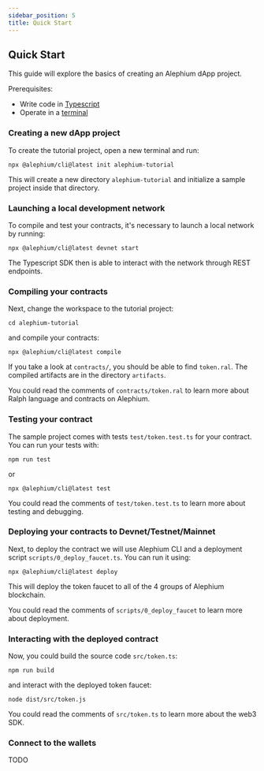 ```yaml
---
sidebar_position: 5
title: Quick Start
---
```


## Quick Start

This guide will explore the basics of creating an Alephium dApp project.

Prerequisites:

- Write code in [Typescript](https://www.typescriptlang.org/docs/handbook/typescript-in-5-minutes.html)
- Operate in a [terminal](https://en.wikipedia.org/wiki/Terminal_emulator)

### Creating a new dApp project

To create the tutorial project, open a new terminal and run:

```
npx @alephium/cli@latest init alephium-tutorial
```

This will create a new directory `alephium-tutorial` and initialize a sample project inside that directory.

### Launching a local development network

To compile and test your contracts, it's necessary to launch a local network by running:

```
npx @alephium/cli@latest devnet start
```

The Typescript SDK then is able to interact with the network through REST endpoints.

### Compiling your contracts

Next, change the workspace to the tutorial project:

```
cd alephium-tutorial
```

and compile your contracts:

```
npx @alephium/cli@latest compile
```

If you take a look at `contracts/`, you should be able to find `token.ral`. The compiled artifacts are in the directory `artifacts`.

You could read the comments of `contracts/token.ral` to learn more about Ralph language and contracts on Alephium.


### Testing your contract

The sample project comes with tests `test/token.test.ts` for your contract. You can run your tests with:

```
npm run test
```

or

```
npx @alephium/cli@latest test
```

You could read the comments of `test/token.test.ts` to learn more about testing and debugging.

### Deploying your contracts to Devnet/Testnet/Mainnet

Next, to deploy the contract we will use Alephium CLI and a deployment script `scripts/0_deploy_faucet.ts`. You can run it using:

```
npx @alephium/cli@latest deploy
```

This will deploy the token faucet to all of the 4 groups of Alephium blockchain.

You could read the comments of `scripts/0_deploy_faucet` to learn more about deployment.

### Interacting with the deployed contract

Now, you could build the source code `src/token.ts`:

```
npm run build
```

and interact with the deployed token faucet:

```
node dist/src/token.js
```

You could read the comments of `src/token.ts` to learn more about the web3 SDK.

### Connect to the wallets

TODO
